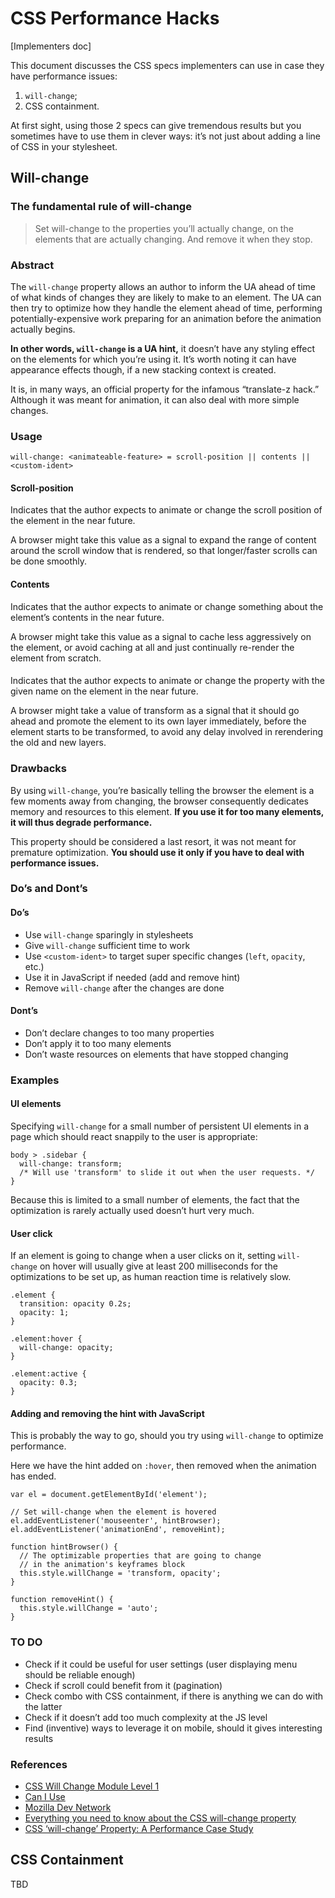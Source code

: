 # CSS Performance Hacks

[Implementers doc]

This document discusses the CSS specs implementers can use in case they have performance issues: 

1. `will-change`;
2. CSS containment.

At first sight, using those 2 specs can give tremendous results but you sometimes have to use them in clever ways: it’s not just about adding a line of CSS in your stylesheet.

## Will-change

### The fundamental rule of will-change

> Set will-change to the properties you’ll actually change, on the elements that are actually changing. And remove it when they stop.

### Abstract

The `will-change` property allows an author to inform the UA ahead of time of what kinds of changes they are likely to make to an element. The UA can then try to optimize how they handle the element ahead of time, performing potentially-expensive work preparing for an animation before the animation actually begins.

**In other words, `will-change` is a UA hint,** it doesn’t have any styling effect on the elements for which you’re using it. It’s worth noting it can have appearance effects though, if a new stacking context is created.

It is, in many ways, an official property for the infamous “translate-z hack.” Although it was meant for animation, it can also deal with more simple changes.

### Usage

```
will-change: <animateable-feature> = scroll-position || contents || <custom-ident>
```

#### Scroll-position

Indicates that the author expects to animate or change the scroll position of the element in the near future.

A browser might take this value as a signal to expand the range of content around the scroll window that is rendered, so that longer/faster scrolls can be done smoothly.

#### Contents

Indicates that the author expects to animate or change something about the element’s contents in the near future.

A browser might take this value as a signal to cache less aggressively on the element, or avoid caching at all and just continually re-render the element from scratch.

#### <custom-ident>

Indicates that the author expects to animate or change the property with the given name on the element in the near future.

A browser might take a value of transform as a signal that it should go ahead and promote the element to its own layer immediately, before the element starts to be transformed, to avoid any delay involved in rerendering the old and new layers.

### Drawbacks

By using `will-change`, you’re basically telling the browser the element is a few moments away from changing, the browser consequently dedicates memory and resources to this element. **If you use it for too many elements, it will thus degrade performance.**

This property should be considered a last resort, it was not meant for premature optimization. **You should use it only if you have to deal with performance issues.**

### Do’s and Dont’s

#### Do’s

- Use `will-change` sparingly in stylesheets
- Give `will-change` sufficient time to work
- Use `<custom-ident>` to target super specific changes (`left`, `opacity`, etc.)
- Use it in JavaScript if needed (add and remove hint)
- Remove `will-change` after the changes are done

#### Dont’s

- Don’t declare changes to too many properties
- Don’t apply it to too many elements
- Don’t waste resources on elements that have stopped changing

### Examples

#### UI elements

Specifying `will-change` for a small number of persistent UI elements in a page which should react snappily to the user is appropriate:

```
body > .sidebar {
  will-change: transform;
  /* Will use 'transform' to slide it out when the user requests. */
}
```

Because this is limited to a small number of elements, the fact that the optimization is rarely actually used doesn’t hurt very much.

#### User click

If an element is going to change when a user clicks on it, setting `will-change` on hover will usually give at least 200 milliseconds for the optimizations to be set up, as human reaction time is relatively slow.

```
.element { 
  transition: opacity 0.2s; 
  opacity: 1; 
}

.element:hover { 
  will-change: opacity; 
}

.element:active { 
  opacity: 0.3; 
}
```

#### Adding and removing the hint with JavaScript

This is probably the way to go, should you try using `will-change` to optimize performance.

Here we have the hint added on `:hover`, then removed when the animation has ended.

```
var el = document.getElementById('element');

// Set will-change when the element is hovered
el.addEventListener('mouseenter', hintBrowser);
el.addEventListener('animationEnd', removeHint);

function hintBrowser() {
  // The optimizable properties that are going to change
  // in the animation's keyframes block
  this.style.willChange = 'transform, opacity';
}

function removeHint() {
  this.style.willChange = 'auto';
}
```

### TO DO

- Check if it could be useful for user settings (user displaying menu should be reliable enough)
- Check if scroll could benefit from it (pagination)
- Check combo with CSS containment, if there is anything we can do with the latter
- Check if it doesn’t add too much complexity at the JS level
- Find (inventive) ways to leverage it on mobile, should it gives interesting results

### References

- [CSS Will Change Module Level 1](https://www.w3.org/TR/css-will-change-1/)
- [Can I Use](http://caniuse.com/#feat=will-change)
- [Mozilla Dev Network](https://developer.mozilla.org/en-US/docs/Web/CSS/will-change)
- [Everything you need to know about the CSS will-change property](https://dev.opera.com/articles/css-will-change-property/)
- [CSS ‘will-change’ Property: A Performance Case Study](https://www.maxlaumeister.com/blog/css-will-change-property-a-performance-case-study/)

## CSS Containment

TBD